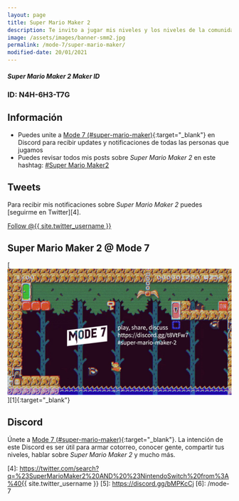 ```yaml
---
layout: page
title: Super Mario Maker 2
description: Te invito a jugar mis niveles y los niveles de la comunidad de Mode 7 en Super Mario Maker 2.
image: /assets/images/banner-smm2.jpg
permalink: /mode-7/super-mario-maker/
modified-date: 20/01/2021
---
```


<div class="row">
<div class="col-12">
<div class="card text-center">
<div class="card-header">
<h5 class="card-title"><i class="fas fa-user"></i> Super Mario Maker 2 Maker ID</h5>
</div>
<div class="card-body">
<h3 class="card-text">
ID: N4H-6H3-T7G
</h3>
</div>
</div>
</div>
</div>

<div class="row">
<div class="col-sm-6 order-2 order-sm-1">

## <i class="fas fa-info-circle"></i> Información

- Puedes unite a [Mode 7 (#super-mario-maker)][1]{:target="_blank"} en Discord para recibir updates y notificaciones de todas las personas que jugamos
- Puedes revisar todos mis posts sobre *Super Mario Maker 2* en este hashtag: <a class="badge badge-primary" href="https://blog.{{ site.domain }}/hashtag/super-mario-maker-2/">#Super Mario Maker2</a>

## <i class="fab fa-twitter"></i> Tweets

Para recibir mis notificaciones sobre *Super Mario Maker 2* puedes [seguirme en Twitter][4].

<a href="https://twitter.com/{{ site.twitter_username }}" class="twitter-follow-button text-center" data-show-count="false">Follow @{{ site.twitter_username }}</a>

</div>
<div class="col-sm-6 order-1 order-sm-2">

## <i class="fas fa-star"></i> Super Mario Maker 2 @ Mode 7

<div class="text-center mt20">
[<img class="img-fluid" src="/assets/images/banner-smm2.jpg" alt="">][1]{:target="_blank"}
</div>

</div>
</div>

## <i class="fab fa-discord"></i> Discord

Únete a [Mode 7 (#super-mario-maker)][1]{:target="_blank"}. La intención de este Discord es ser útil para armar cotorreo, conocer gente, compartir tus niveles, hablar sobre *Super Mario Maker 2* y mucho más.

[1]: https://discord.gg/t8VtFw7
[2]: https://itunes.apple.com/us/app/id1234806557?mt=12&uo=4&at=10l4Fw
[3]: https://play.google.com/store/apps/details?id=com.nintendo.znca&gl=us&hl=en
[4]: https://twitter.com/search?q=%23SuperMarioMaker2%20AND%20%23NintendoSwitch%20from%3A%40{{ site.twitter_username }}
[5]: https://discord.gg/bMPKcCj
[6]: /mode-7
